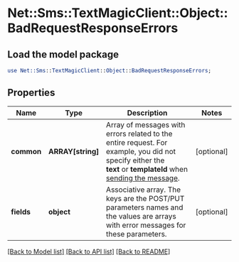 # Net::Sms::TextMagicClient::Object::BadRequestResponseErrors

## Load the model package
```perl
use Net::Sms::TextMagicClient::Object::BadRequestResponseErrors;
```

## Properties
Name | Type | Description | Notes
------------ | ------------- | ------------- | -------------
**common** | **ARRAY[string]** | Array of messages with errors related to the entire request. For example, you did not specify either the **text** or **templateId** when [sending the message](http://docs.textmagictesting.com/tag#Outbound-Messages).  | [optional] 
**fields** | **object** | Associative array. The keys are the POST/PUT parameters names and the values are arrays with error messages for these parameters.  | [optional] 

[[Back to Model list]](../README.md#documentation-for-models) [[Back to API list]](../README.md#documentation-for-api-endpoints) [[Back to README]](../README.md)


